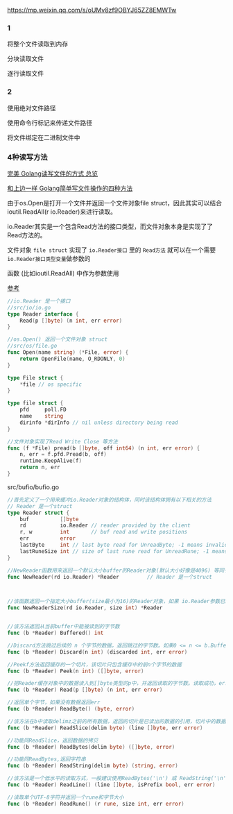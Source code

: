 https://mp.weixin.qq.com/s/oUMv8zf9OBYJ65ZZ8EMWTw

### 1

将整个文件读取到内存

分块读取文件

逐行读取文件

### 2

使用绝对文件路径

使用命令行标记来传递文件路径

将文件绑定在二进制文件中

### 4种读写方法

[完美 Golang读写文件的方式 总览](https://www.jianshu.com/p/7790ca1bc8f6)

[和上边一样  Golang简单写文件操作的四种方法](https://studygolang.com/articles/2073)

由于os.Open是打开一个文件并返回一个文件对象file struct，因此其实可以结合ioutil.ReadAll(r io.Reader)来进行读取。

io.Reader其实是一个包含Read方法的接口类型，而文件对象本身是实现了了Read方法的。

文件对象 `file struct` 实现了 `io.Reader接口` 里的 `Read方法` 就可以在一个需要 `io.Reader接口类型变量`做参数的

函数 (比如ioutil.ReadAll) 中作为参数使用

[参考](https://gobyexample.com/interfaces)

```go
//io.Reader 是一个接口
//src/io/io.go
type Reader interface {
	Read(p []byte) (n int, err error)
}

//os.Open() 返回一个文件对象 struct
//src/os/file.go
func Open(name string) (*File, error) {
	return OpenFile(name, O_RDONLY, 0)
}

type File struct {
	*file // os specific
}

type file struct {
	pfd     poll.FD
	name    string
	dirinfo *dirInfo // nil unless directory being read
}

//文件对象实现了Read Write Close 等方法
func (f *File) pread(b []byte, off int64) (n int, err error) {
	n, err = f.pfd.Pread(b, off)
	runtime.KeepAlive(f)
	return n, err
}
```

src/bufio/bufio.go
```go
//首先定义了一个用来缓冲io.Reader对象的结构体，同时该结构体拥有以下相关的方法
// Reader 是一个struct
type Reader struct {
	buf          []byte
	rd           io.Reader // reader provided by the client
	r, w         int       // buf read and write positions
	err          error
	lastByte     int // last byte read for UnreadByte; -1 means invalid
	lastRuneSize int // size of last rune read for UnreadRune; -1 means invalid
}

//NewReader函数用来返回一个默认大小buffer的Reader对象(默认大小好像是4096) 等同于NewReaderSize(rd,4096)
func NewReader(rd io.Reader) *Reader         // Reader 是一个struct



//该函数返回一个指定大小buffer(size最小为16)的Reader对象，如果 io.Reader参数已经是一个足够大的Reader，它将返回该Reader
func NewReaderSize(rd io.Reader, size int) *Reader


//该方法返回从当前buffer中能被读到的字节数
func (b *Reader) Buffered() int

//Discard方法跳过后续的 n 个字节的数据，返回跳过的字节数。如果0 <= n <= b.Buffered(),该方法将不会从io.Reader中成功读取数据。
func (b *Reader) Discard(n int) (discarded int, err error)

//Peekf方法返回缓存的一个切片，该切片只包含缓存中的前n个字节的数据
func (b *Reader) Peek(n int) ([]byte, error)

//把Reader缓存对象中的数据读入到[]byte类型的p中，并返回读取的字节数。读取成功，err将返回空值
func (b *Reader) Read(p []byte) (n int, err error)

//返回单个字节，如果没有数据返回err
func (b *Reader) ReadByte() (byte, error)

//该方法在b中读取delimz之前的所有数据，返回的切片是已读出的数据的引用，切片中的数据在下一次的读取操作之前是有效的。如果未找到delim，将返回查找结果并返回nil空值。因为缓存的数据可能被下一次的读写操作修改，因此一般使用ReadBytes或者ReadString，他们返回的都是数据拷贝
func (b *Reader) ReadSlice(delim byte) (line []byte, err error)

//功能同ReadSlice，返回数据的拷贝
func (b *Reader) ReadBytes(delim byte) ([]byte, error)

//功能同ReadBytes,返回字符串
func (b *Reader) ReadString(delim byte) (string, error)

//该方法是一个低水平的读取方式，一般建议使用ReadBytes('\n') 或 ReadString('\n')，或者使用一个 Scanner来代替。ReadLine 通过调用 ReadSlice 方法实现，返回的也是缓存的切片，用于读取一行数据，不包括行尾标记（\n 或 \r\n）
func (b *Reader) ReadLine() (line []byte, isPrefix bool, err error)

//读取单个UTF-8字符并返回一个rune和字节大小
func (b *Reader) ReadRune() (r rune, size int, err error)
```
